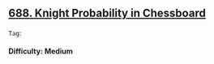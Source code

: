 ## [688. Knight Probability in Chessboard](https://leetcode.com/problems/knight-probability-in-chessboard/)

```Tag```:

#### Difficulty: Medium
